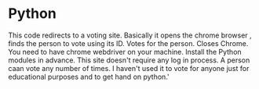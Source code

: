 # Python
This code redirects to a voting site. 
Basically it opens the chrome browser , finds the person to vote using its ID. Votes for the person. Closes Chrome.
You need to have chrome webdriver on your machine.
Install the Python modules in advance.
This site doesn't require any log in process. 
A person caan vote any number of times.
I haven't used it to vote for anyone just for educational purposes and to get hand on python.'
